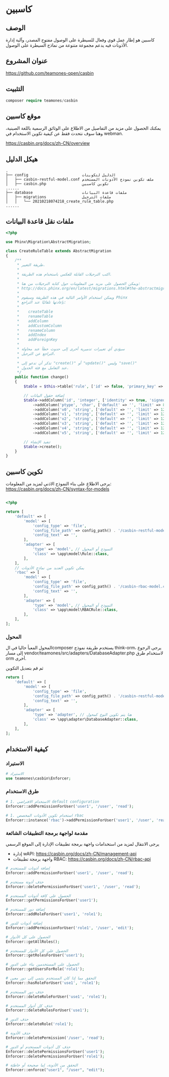 # كاسبين

## الوصف

كاسبين هو إطار عمل قوي وفعال للسيطرة على الوصول مفتوح المصدر، وآلية إدارة الأذونات فيه يدعم مجموعة متنوعة من نماذج السيطرة على الوصول.

## عنوان المشروع

https://github.com/teamones-open/casbin

## التثبيت

  ```php
  composer require teamones/casbin
  ```

## موقع كاسبين

يمكنك الحصول على مزيد من التفاصيل من الاطلاع على الوثائق الرسمية باللغة الصينية، وهنا سوف نتحدث فقط عن كيفية تكوين الاستخدام في webman.

https://casbin.org/docs/zh-CN/overview

## هيكل الدليل

```
.
├── config                        الدليل لتكوينات
│   ├── casbin-restful-model.conf ملف تكوين نموذج الأذونات المستخدم
│   ├── casbin.php                تكوين كاسبين
......
├── database                      ملفات قاعدة البيانات
│   ├── migrations                ملفات الترحيل
│   │   └── 20210218074218_create_rule_table.php
......
```

## ملفات نقل قاعدة البيانات

```php
<?php

use Phinx\Migration\AbstractMigration;

class CreateRuleTable extends AbstractMigration
{
    /**
     * طريقة التغيير.
     *
     * اكتب الترحيلات القابلة للعكس باستخدام هذه الطريقة.
     *
     * ويمكن الحصول على مزيد من المعلومات حول كتابة الترحيلات من هنا:
     * http://docs.phinx.org/en/latest/migrations.html#the-abstractmigration-class
     *
     * ويمكن استخدام الأوامر التالية في هذه الطريقة وسيقوم Phinx
     * بإعادتها تلقائيًا عند التراجع:
     *
     *    createTable
     *    renameTable
     *    addColumn
     *    addCustomColumn
     *    renameColumn
     *    addIndex
     *    addForeignKey
     *
     * سيؤدي أي تغييرات تدميرية أخرى إلى حدوث خطأ عند محاولة
     * التراجع عن الترحيل.
     *
     * تذكر أن تدعو إلى "create()" أو "update()" وليس "save()"
     * عند التعامل مع فئة الجدول.
     */
    public function change()
    {
        $table = $this->table('rule', ['id' => false, 'primary_key' => ['id'], 'engine' => 'InnoDB', 'collation' => 'utf8mb4_general_ci', 'comment' => 'جدول القواعد']);

        // إضافة حقول البيانات
        $table->addColumn('id', 'integer', ['identity' => true, 'signed' => false, 'limit' => 11, 'comment' => 'هوية رئيسية'])
            ->addColumn('ptype', 'char', ['default' => '', 'limit' => 8, 'comment' => 'نوع القاعدة'])
            ->addColumn('v0', 'string', ['default' => '', 'limit' => 128])
            ->addColumn('v1', 'string', ['default' => '', 'limit' => 128])
            ->addColumn('v2', 'string', ['default' => '', 'limit' => 128])
            ->addColumn('v3', 'string', ['default' => '', 'limit' => 128])
            ->addColumn('v4', 'string', ['default' => '', 'limit' => 128])
            ->addColumn('v5', 'string', ['default' => '', 'limit' => 128]);

        // تنفيذ الإنشاء
        $table->create();
    }
}

```

## تكوين كاسبين

يرجى الاطلاع على بناء النموذج الاذني لمزيد من المعلومات: https://casbin.org/docs/zh-CN/syntax-for-models

```php

<?php

return [
    'default' => [
        'model' => [
            'config_type' => 'file',
            'config_file_path' => config_path() . '/casbin-restful-model.conf', // ملف تكوين نموذج الأذونات
            'config_text' => '',
        ],
        'adapter' => [
            'type' => 'model', // النموذج أو المحول
            'class' => \app\model\Rule::class,
        ],
    ],
    // يمكن تكوين العديد من نماذج الأذونات
    'rbac' => [
        'model' => [
            'config_type' => 'file',
            'config_file_path' => config_path() . '/casbin-rbac-model.conf', // ملف تكوين نموذج الأذونات
            'config_text' => '',
        ],
        'adapter' => [
            'type' => 'model', // النموذج أو المحول
            'class' => \app\model\RBACRule::class,
        ],
    ],
];
```

### المحول

المحول المعبأ حاليا في الcomposer يستخدم طريقة نموذج think-orm، يرجى الرجوع إلى مسار vendor/teamones/src/adapters/DatabaseAdapter.php لاستخدام طرق orm أخرى.

ثم قم بتعديل التكوين

```php
return [
    'default' => [
        'model' => [
            'config_type' => 'file',
            'config_file_path' => config_path() . '/casbin-restful-model.conf', // ملف تكوين نموذج الأذونات
            'config_text' => '',
        ],
        'adapter' => [
            'type' => 'adapter', // هنا يتم تكوين النوع كمحول
            'class' => \app\adapter\DatabaseAdapter::class,
        ],
    ],
];
```

## كيفية الاستخدام

### الاستيراد

```php
# الاستيراد
use teamones\casbin\Enforcer;
```

### طرق الاستخدام

```php
# 1. الاستخدام الافتراضي default configuration
Enforcer::addPermissionForUser('user1', '/user', 'read');

# 1. استخدام تكوين الأذونات المخصص rbac
Enforcer::instance('rbac')->addPermissionForUser('user1', '/user', 'read');
```

### مقدمة لواجهة برمجة التطبيقات الشائعة

يرجى الانتقال لمزيد من استخدامات واجهة برمجة تطبيقات الإدارة إلى الموقع الرسمي

- إدارة wAPI: https://casbin.org/docs/zh-CN/management-api
- واجهة برمجة تطبيقات RBAC: https://casbin.org/docs/zh-CN/rbac-api

```php
# إضافة أذونات للمستخدم
Enforcer::addPermissionForUser('user1', '/user', 'read');

# حذف أذونة مستخدم
Enforcer::deletePermissionForUser('user1', '/user', 'read');

# الحصول على كافة أذونات المستخدم
Enforcer::getPermissionsForUser('user1'); 

# إضافة دور للمستخدم
Enforcer::addRoleForUser('user1', 'role1');

# إضافة أذونات للدور
Enforcer::addPermissionForUser('role1', '/user', 'edit');

# الحصول على كل الأدوار
Enforcer::getAllRoles();

# الحصول على كل الأدوار للمستخدم
Enforcer::getRolesForUser('user1');

# الحصول على المستخدمين بناء على الدور
Enforcer::getUsersForRole('role1');

# التحقق مما إذا كان المستخدم ينتمي إلى دور معين
Enforcer::hasRoleForUser('use1', 'role1');

# حذف دور المستخدم
Enforcer::deleteRoleForUser('use1', 'role1');

# حذف كل أدوار المستخدم
Enforcer::deleteRolesForUser('use1');

# حذف الدور
Enforcer::deleteRole('role1');

# حذف الأذونة
Enforcer::deletePermission('/user', 'read');

# حذف كل أذونات المستخدم أو الدور
Enforcer::deletePermissionsForUser('user1');
Enforcer::deletePermissionsForUser('role1');

# التحقق من الأذونة، إما صحيحة أو خاطئة
Enforcer::enforce("user1", "/user", "edit");
```
